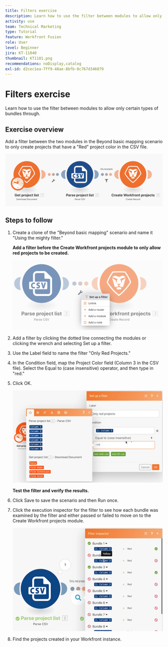 ```yaml
---
title: Filters exercise
description: Learn how to use the filter between modules to allow only certain types of bundles through.
activity: use
team: Technical Marketing
type: Tutorial
feature: Workfront Fusion
role: User
level: Beginner
jira: KT-11040
thumbnail: KT1101.png
recommendations: noDisplay,catalog
exl-id: d2cec1ea-7ff9-48ae-8bfb-0c767d346079
---
```

# Filters exercise

Learn how to use the filter between modules to allow only certain types of bundles through.

## Exercise overview

Add a filter between the two modules in the Beyond basic mapping scenario to only create projects that have a "Red" project color in the CSV file.

   ![Filters Image 1](../12-exercises/assets/filters-walkthrough-1.png)

## Steps to follow

1. Create a clone of the "Beyond basic mapping" scenario and name it "Using the mighty filter."

    **Add a filter before the Create Workfront projects module to only allow red projects to be created.**

   ![Filters Image 2](../12-exercises/assets/filters-walkthrough-2.png)

1. Add a filter by clicking the dotted line connecting the modules or clicking the wrench and selecting Set up a filter.
1. Use the Label field to name the filter "Only Red Projects."
1. In the Condition field, map the Project Color field (Column 3 in the CSV file). Select the Equal to (case insensitive) operator, and then type in "red."
1. Click OK.

   ![Filters Image 3](../12-exercises/assets/filters-walkthrough-3.png)

    **Test the filter and verify the results.**

1. Click Save to save the scenario and then Run once.
1. Click the execution inspector for the filter to see how each bundle was examined by the filter and either passed or failed to move on to the Create Workfront projects module.

   ![Filters Image 4](../12-exercises/assets/filters-walkthrough-4.png)

1. Find the projects created in your Workfront instance.
